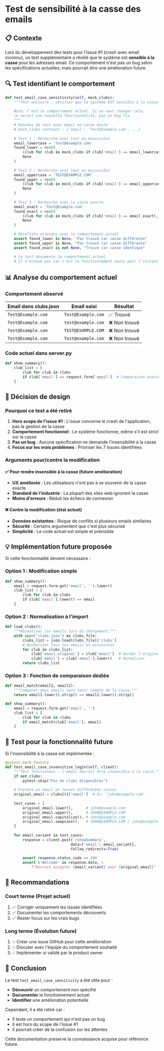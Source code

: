 # Test de sensibilité à la casse des emails

## 📋 Contexte

Lors du développement des tests pour l'issue #1 (crash avec email inconnu), un test supplémentaire a révélé que le système est **sensible à la casse** pour les adresses email. Ce comportement n'est pas un bug selon les spécifications actuelles, mais pourrait être une amélioration future.

## 🔍 Test identifiant le comportement

```python
def test_email_case_sensitivity(self, mock_clubs):
    """Test unitaire : vérifier que le système EST sensible à la casse
    
    Note: C'est le comportement actuel. Si on veut changer cela,
    ce serait une nouvelle fonctionnalité, pas un bug fix.
    """
    # Données de test avec email en casse mixte
    # mock_clubs contient : {'email': 'Test@Example.com', ...}
    
    # Test 1 : Recherche avec tout en minuscules
    email_lowercase = 'test@example.com'
    found_lower = next(
        (club for club in mock_clubs if club['email'] == email_lowercase), 
        None
    )
    
    # Test 2 : Recherche avec tout en majuscules
    email_uppercase = 'TEST@EXAMPLE.COM'
    found_upper = next(
        (club for club in mock_clubs if club['email'] == email_uppercase), 
        None
    )
    
    # Test 3 : Recherche avec la casse exacte
    email_exact = 'Test@Example.com'
    found_exact = next(
        (club for club in mock_clubs if club['email'] == email_exact), 
        None
    )
    
    # Résultats attendus avec le comportement actuel
    assert found_lower is None, "Pas trouvé car casse différente"
    assert found_upper is None, "Pas trouvé car casse différente"
    assert found_exact is not None, "Trouvé car casse identique"
    
    # Ce test documente le comportement actuel
    # Il n'échoue pas car c'est le fonctionnement voulu pour l'instant
```

## 📊 Analyse du comportement actuel

### Comportement observé

| Email dans clubs.json | Email saisi | Résultat |
|----------------------|-------------|----------|
| `Test@Example.com` | `Test@Example.com` | ✅ Trouvé |
| `Test@Example.com` | `test@example.com` | ❌ Non trouvé |
| `Test@Example.com` | `TEST@EXAMPLE.COM` | ❌ Non trouvé |
| `Test@Example.com` | `Test@example.com` | ❌ Non trouvé |

### Code actuel dans server.py

```python
def show_summary():
    club_list = [
        club for club in clubs 
        if club['email'] == request.form['email']  # Comparaison exacte
    ]
```

## 🎯 Décision de design

### Pourquoi ce test a été retiré

1. **Hors scope de l'issue #1** : L'issue concerne le crash de l'application, pas la gestion de la casse
2. **Comportement fonctionnel** : Le système fonctionne, même s'il est strict sur la casse
3. **Pas un bug** : Aucune spécification ne demande l'insensibilité à la casse
4. **Focus sur les vrais problèmes** : Prioriser les 7 issues identifiées

### Arguments pour/contre la modification

#### ✅ Pour rendre insensible à la casse (future amélioration)
- **UX améliorée** : Les utilisateurs n'ont pas à se souvenir de la casse exacte
- **Standard de l'industrie** : La plupart des sites web ignorent la casse
- **Moins d'erreurs** : Réduit les échecs de connexion

#### ❌ Contre la modification (état actuel)
- **Données existantes** : Risque de conflits si plusieurs emails similaires
- **Sécurité** : Certains argumentent que c'est plus sécurisé
- **Simplicité** : Le code actuel est simple et prévisible

## 💡 Implémentation future proposée

Si cette fonctionnalité devient nécessaire :

### Option 1 : Modification simple
```python
def show_summary():
    email = request.form.get('email', '').lower()
    club_list = [
        club for club in clubs 
        if club['email'].lower() == email
    ]
```

### Option 2 : Normalisation à l'import
```python
def load_clubs():
    """Normaliser les emails lors du chargement."""
    with open('clubs.json') as clubs_file:
        clubs_list = json.load(clubs_file)['clubs']
        # Normaliser tous les emails en minuscules
        for club in clubs_list:
            club['email_original'] = club['email']  # Garder l'original
            club['email'] = club['email'].lower()   # Normaliser
        return clubs_list
```

### Option 3 : Fonction de comparaison dédiée
```python
def email_match(email1, email2):
    """Comparer deux emails sans tenir compte de la casse."""
    return email1.lower().strip() == email2.lower().strip()

def show_summary():
    email = request.form.get('email', '')
    club_list = [
        club for club in clubs 
        if email_match(club['email'], email)
    ]
```

## 📝 Test pour la fonctionnalité future

Si l'insensibilité à la casse est implémentée :

```python
@pytest.mark.feature
def test_email_case_insensitive_login(self, client):
    """Test fonctionnel : l'email devrait être insensible à la casse."""
    if not clubs:
        pytest.skip("Pas de clubs disponibles")
    
    # Prendre un email et tester différentes casses
    original_email = clubs[0]['email']  # Ex: "john@example.com"
    
    test_cases = [
        original_email.lower(),      # john@example.com
        original_email.upper(),      # JOHN@EXAMPLE.COM
        original_email.capitalize(), # John@example.com
        original_email.swapcase(),   # JOHN@EXAMPLE.COM / john@example.com
    ]
    
    for email_variant in test_cases:
        response = client.post('/showSummary',
                              data={'email': email_variant},
                              follow_redirects=True)
        
        assert response.status_code == 200
        assert b'Welcome' in response.data, \
            f"Devrait accepter {email_variant} pour {original_email}"
```

## 🚀 Recommandations

### Court terme (Projet actuel)
1. ✅ Corriger uniquement les issues identifiées
2. ✅ Documenter les comportements découverts
3. ✅ Rester focus sur les vrais bugs

### Long terme (Évolution future)
1. 💡 Créer une issue GitHub pour cette amélioration
2. 💡 Discuter avec l'équipe du comportement souhaité
3. 💡 Implémenter si validé par le product owner

## 📌 Conclusion

Le test `test_email_case_sensitivity` a été utile pour :
- **Découvrir** un comportement non spécifié
- **Documenter** le fonctionnement actuel
- **Identifier** une amélioration potentielle

Cependant, il a été retiré car :
- Il teste un comportement qui n'est pas un bug
- Il est hors du scope de l'issue #1
- Il pourrait créer de la confusion sur les attentes

Cette documentation preserve la connaissance acquise pour référence future.